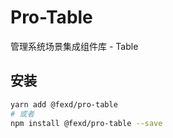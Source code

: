 # Pro-Table

管理系统场景集成组件库 - Table

## 安装

```bash
yarn add @fexd/pro-table
# 或者
npm install @fexd/pro-table --save
```

